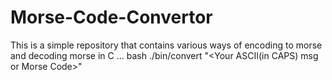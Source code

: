 # Morse-Code-Convertor
This is a simple repository that contains various ways of encoding to morse and decoding morse in C
... bash
./bin/convert "<Your ASCII(in CAPS) msg or Morse Code>"
